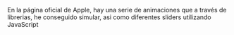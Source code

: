 En la página oficial de Apple, hay una serie de animaciones que a través de librerias, he conseguido simular, asi como diferentes sliders utilizando JavaScript

